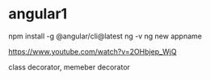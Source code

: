 # angular1
npm install -g @angular/cli@latest
ng -v
ng new appname

https://www.youtube.com/watch?v=2OHbjep_WjQ

class decorator, memeber decorator